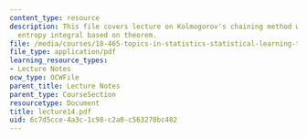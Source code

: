```yaml
---
content_type: resource
description: This file covers lecture on Kolmogorov's chaining method with Dudley's
  entropy integral based on theorem.
file: /media/courses/18-465-topics-in-statistics-statistical-learning-theory-spring-2007/6c7d5cce4a3c1c98c2a0c563270bc402_lecture14.pdf
file_type: application/pdf
learning_resource_types:
- Lecture Notes
ocw_type: OCWFile
parent_title: Lecture Notes
parent_type: CourseSection
resourcetype: Document
title: lecture14.pdf
uid: 6c7d5cce-4a3c-1c98-c2a0-c563270bc402
---
```

